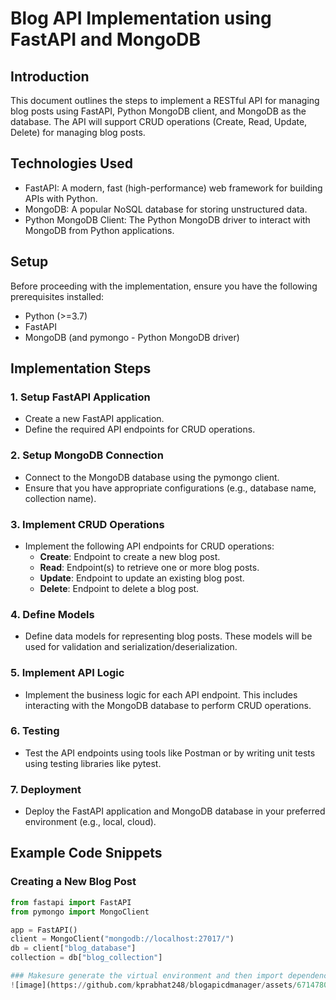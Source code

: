 # Blog API Implementation using FastAPI and MongoDB

## Introduction
This document outlines the steps to implement a RESTful API for managing blog posts using FastAPI, Python MongoDB client, and MongoDB as the database. The API will support CRUD operations (Create, Read, Update, Delete) for managing blog posts.

## Technologies Used
- FastAPI: A modern, fast (high-performance) web framework for building APIs with Python.
- MongoDB: A popular NoSQL database for storing unstructured data.
- Python MongoDB Client: The Python MongoDB driver to interact with MongoDB from Python applications.

## Setup
Before proceeding with the implementation, ensure you have the following prerequisites installed:
- Python (>=3.7)
- FastAPI
- MongoDB (and pymongo - Python MongoDB driver)

## Implementation Steps

### 1. Setup FastAPI Application
- Create a new FastAPI application.
- Define the required API endpoints for CRUD operations.

### 2. Setup MongoDB Connection
- Connect to the MongoDB database using the pymongo client.
- Ensure that you have appropriate configurations (e.g., database name, collection name).

### 3. Implement CRUD Operations
- Implement the following API endpoints for CRUD operations:
  - **Create**: Endpoint to create a new blog post.
  - **Read**: Endpoint(s) to retrieve one or more blog posts.
  - **Update**: Endpoint to update an existing blog post.
  - **Delete**: Endpoint to delete a blog post.

### 4. Define Models
- Define data models for representing blog posts. These models will be used for validation and serialization/deserialization.

### 5. Implement API Logic
- Implement the business logic for each API endpoint. This includes interacting with the MongoDB database to perform CRUD operations.

### 6. Testing
- Test the API endpoints using tools like Postman or by writing unit tests using testing libraries like pytest.

### 7. Deployment
- Deploy the FastAPI application and MongoDB database in your preferred environment (e.g., local, cloud).

## Example Code Snippets

### Creating a New Blog Post
```python
from fastapi import FastAPI
from pymongo import MongoClient

app = FastAPI()
client = MongoClient("mongodb://localhost:27017/")
db = client["blog_database"]
collection = db["blog_collection"]

### Makesure generate the virtual environment and then import dependencies
![image](https://github.com/kprabhat248/blogapicdmanager/assets/67147805/96e71632-cc4a-45aa-b3e9-c6cdd50bc428)
